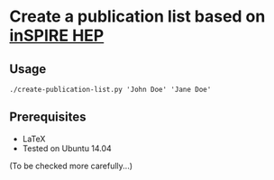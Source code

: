 # Create a publication list based on [inSPIRE HEP](http://inspirehep.net/)

## Usage

```
./create-publication-list.py 'John Doe' 'Jane Doe'
```

## Prerequisites

 - LaTeX
 - Tested on Ubuntu 14.04

(To be checked more carefully...)
